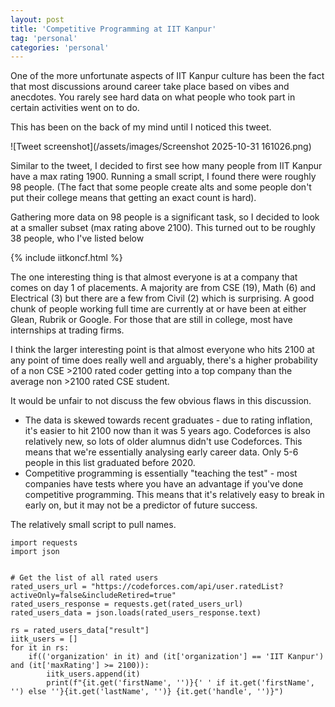 ```yaml
---
layout: post
title: 'Competitive Programming at IIT Kanpur'
tag: 'personal'
categories: 'personal'
---
```


One of the more unfortunate aspects of IIT Kanpur culture has been the fact that most discussions around career take place based on vibes and anecdotes. You rarely see hard data on what people who took part in certain activities went on to do.

This has been on the back of my mind until I noticed this tweet.

![Tweet screenshot](/assets/images/Screenshot 2025-10-31 161026.png)


Similar to the tweet, I decided to first see how many people from IIT Kanpur have a max rating 1900. Running a small script, I found there were roughly 98 people. (The fact that some people create alts and some people don't put their college means that getting an exact count is hard).

Gathering more data on 98 people is a significant task, so I decided to look at a smaller subset (max rating above 2100). This turned out to be roughly 38 people, who I've listed below

{% include iitkoncf.html %}

The one interesting thing is that almost everyone is at a company that comes on day 1 of placements. A majority are from CSE (19), Math (6) and Electrical (3) but there are a few from Civil (2) which is surprising. A good chunk of people working full time are currently at or have been at either Glean, Rubrik or Google. For those that are still in college, most have internships at trading firms. 

I think the larger interesting point is that almost everyone who hits 2100 at any point of time does really well and arguably, there's a higher probability of a non CSE >2100 rated coder getting into a top company than the average non >2100 rated CSE student. 

It would be unfair to not discuss the few obvious flaws in this discussion.

* The data is skewed towards recent graduates - due to rating inflation, it's easier to hit 2100 now than it was 5 years ago. Codeforces is also relatively new, so lots of older alumnus didn't use Codeforces. This means that we're essentially analysing early career data. Only 5-6 people in this list graduated before 2020. 
* Competitive programming is essentially "teaching the test" - most companies have tests where you have an advantage if you've done competitive programming. This means that it's relatively easy to break in early on, but it may not be a predictor of future success. 

The relatively small script to pull names.

```
import requests
import json


# Get the list of all rated users
rated_users_url = "https://codeforces.com/api/user.ratedList?activeOnly=false&includeRetired=true"
rated_users_response = requests.get(rated_users_url)
rated_users_data = json.loads(rated_users_response.text)

rs = rated_users_data["result"]
iitk_users = []
for it in rs:
    if(('organization' in it) and (it['organization'] == 'IIT Kanpur') and (it['maxRating'] >= 2100)):
        iitk_users.append(it)
        print(f"{it.get('firstName', '')}{' ' if it.get('firstName', '') else ''}{it.get('lastName', '')} {it.get('handle', '')}")
```
